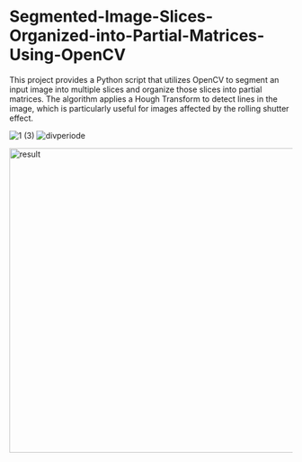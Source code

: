 # Segmented-Image-Slices-Organized-into-Partial-Matrices-Using-OpenCV
This project provides a Python script that utilizes OpenCV to segment an input image into multiple slices and organize those slices into partial matrices. The algorithm applies a Hough Transform to detect lines in the image, which is particularly useful for images affected by the rolling shutter effect.

![1 (3)](https://github.com/user-attachments/assets/18c7dc38-ec9c-413c-9c00-8095685d0d78)
![divperiode](https://github.com/user-attachments/assets/0b35d28b-1cc9-49e7-bfea-cd27fa09ddcb)

<img width="541" alt="result" src="https://github.com/user-attachments/assets/1700a410-820f-4a9a-abf1-7bc990482610">






